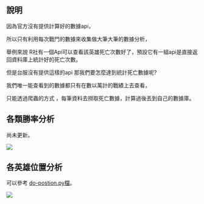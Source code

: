## 說明
因為官方沒有提供計算好的數據api，

所以只有利用每次戰鬥的數據來收集做大筆大筆的數據分析，  

舉例來說 R社有一個Api可以查看該英雄死亡次數好了，預設它有一組api是直接返回資料庫上統計好的死亡次數。

但是台服沒有提供這樣的api 那我們要怎麼達到統計死亡數據呢?

我們唯一能查看到的數據都只有在數以萬計的戰績上去查看，

只能透過爬蟲的方式 ，每筆資料去撈取死亡數據，計算過後丟到自己的數據庫。

## 各類勝率分析 ##
尚未更新。  

![](https://raw.githubusercontent.com/kenson2998/LOL-TW-Rank-analysis/master/2.analysis/img/postion1.png)

## 各英雄位置分析 ##

可以參考 <a href="https://github.com/kenson2998/LOL-TW-Rank-analysis/blob/master/2.analysis/do-postion.py">do-postion.py檔</a>。

![](https://raw.githubusercontent.com/kenson2998/LOL-TW-Rank-analysis/master/2.analysis/img/postion.png)